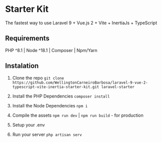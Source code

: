 # Starter Kit
The fastest way to use Laravel 9 + Vue.js 2 + Vite + InertiaJs + TypeScript

## Requirements
PHP ^8.1 | Node ^18.1 | Composer | Npm/Yarn

## Instalation
1. Clone the repo
`git clone https://github.com/WellingtonCarneiroBarbosa/laravel-9-vue-2-typescript-vite-inertia-starter-kit.git laravel-starter`

2. Install the PHP Dependencies
`composer install`

3. Install the Node Dependencies
`npm i`

4. Compile the assets
`npm run dev` | `npm run build` - for production

5. Setup your .env

6. Run your server
`php artisan serv`
